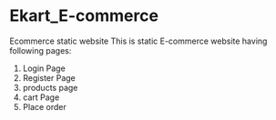 # Ekart_E-commerce
Ecommerce static website
This is static E-commerce website having following pages:

1. Login Page
2. Register Page
3. products page
4. cart Page
5. Place order
